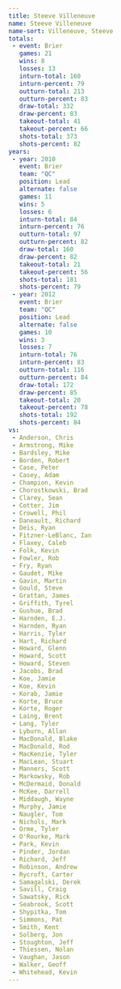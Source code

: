 ```yaml
---
title: Steeve Villeneuve
name: Steeve Villeneuve
name-sort: Villeneuve, Steeve
totals:
 - event: Brier
   games: 21
   wins: 8
   losses: 13
   inturn-total: 160
   inturn-percent: 79
   outturn-total: 213
   outturn-percent: 83
   draw-total: 332
   draw-percent: 83
   takeout-total: 41
   takeout-percent: 66
   shots-total: 373
   shots-percent: 82
years:
 - year: 2010
   event: Brier
   team: "QC"
   position: Lead
   alternate: false
   games: 11
   wins: 5
   losses: 6
   inturn-total: 84
   inturn-percent: 76
   outturn-total: 97
   outturn-percent: 82
   draw-total: 160
   draw-percent: 82
   takeout-total: 21
   takeout-percent: 56
   shots-total: 181
   shots-percent: 79
 - year: 2012
   event: Brier
   team: "QC"
   position: Lead
   alternate: false
   games: 10
   wins: 3
   losses: 7
   inturn-total: 76
   inturn-percent: 83
   outturn-total: 116
   outturn-percent: 84
   draw-total: 172
   draw-percent: 85
   takeout-total: 20
   takeout-percent: 78
   shots-total: 192
   shots-percent: 84
vs:
 - Anderson, Chris
 - Armstrong, Mike
 - Bardsley, Mike
 - Borden, Robert
 - Case, Peter
 - Casey, Adam
 - Champion, Kevin
 - Chorostkowski, Brad
 - Clarey, Sean
 - Cotter, Jim
 - Crowell, Phil
 - Daneault, Richard
 - Deis, Ryan
 - Fitzner-LeBlanc, Ian
 - Flaxey, Caleb
 - Folk, Kevin
 - Fowler, Rob
 - Fry, Ryan
 - Gaudet, Mike
 - Gavin, Martin
 - Gould, Steve
 - Grattan, James
 - Griffith, Tyrel
 - Gushue, Brad
 - Harnden, E.J.
 - Harnden, Ryan
 - Harris, Tyler
 - Hart, Richard
 - Howard, Glenn
 - Howard, Scott
 - Howard, Steven
 - Jacobs, Brad
 - Koe, Jamie
 - Koe, Kevin
 - Korab, Jamie
 - Korte, Bruce
 - Korte, Roger
 - Laing, Brent
 - Lang, Tyler
 - Lyburn, Allan
 - MacDonald, Blake
 - MacDonald, Rod
 - MacKenzie, Tyler
 - MacLean, Stuart
 - Manners, Scott
 - Markowsky, Rob
 - McDermaid, Donald
 - McKee, Darrell
 - Middaugh, Wayne
 - Murphy, Jamie
 - Naugler, Tom
 - Nichols, Mark
 - Orme, Tyler
 - O'Rourke, Mark
 - Park, Kevin
 - Pinder, Jordan
 - Richard, Jeff
 - Robinson, Andrew
 - Rycroft, Carter
 - Samagalski, Derek
 - Savill, Craig
 - Sawatsky, Rick
 - Seabrook, Scott
 - Shypitka, Tom
 - Simmons, Pat
 - Smith, Kent
 - Solberg, Jon
 - Stoughton, Jeff
 - Thiessen, Nolan
 - Vaughan, Jason
 - Walker, Geoff
 - Whitehead, Kevin
---
```

